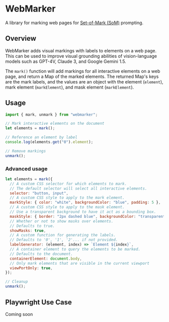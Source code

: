 # WebMarker

A library for marking web pages for [Set-of-Mark (SoM)](https://github.com/microsoft/SoM) prompting.

## Overview

WebMarker adds visual markings with labels to elements on a web page. This can be used to improve visual grounding abilities of vision-language models such as GPT-4V, Claude 3, and Google Gemini 1.5.

The `mark()` function will add markings for all interactive elements on a web page, and return a Map of the marked elements. The returned Map's keys are the mark labels, and the values are an object with the element (`element`), mark element (`markElement`), and mask element (`markElement`).

## Usage

```javascript
import { mark, unmark } from "webmarker";

// Mark interactive elements on the document
let elements = mark();

// Reference an element by label
console.log(elements.get("0").element);

// Remove markings
unmark();
```

### Advanced usage

```javascript
let elements = mark({
  // A custom CSS selector for which elements to mark.
  // The default selector will select all interactive elements.
  selector: "button, input",
  // A custom CSS style to apply to the mark element.
  markStyle: { color: "white", backgroundColor: "blue", padding: 5 },
  // A custom CSS style to apply to the mask element.
  // Use a transparent background to have it act as a bounding box.
  maskStyle: { border: "2px dashed blue", backgroundColor: "transparent" },
  // Whether or not to show masks over elements.
  // Defaults to true.
  showMasks: true,
  // A custom function for generating the labels.
  // Defaults to '0', '1', '2'... if not provided.
  labelGenerator: (element, index) => `Element ${index}`,
  // A container element to query the elements to be marked.
  // Defaults to the document.
  containerElement: document.body,
  // Only mark elements that are visible in the current viewport
  viewPortOnly: true,
});

// Cleanup
unmark();
```

## Playwright Use Case

Coming soon
